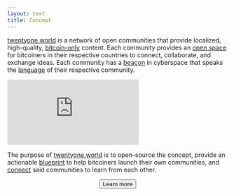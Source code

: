 ```yaml
---
layout: text 
title: Concept
---
```


[twentyone.world](/) is a network of open communities that provide localized,
high-quality, [bitcoin-only](/focus) content. Each community provides an [open
space](/cyberspace) for bitcoiners in their respective countries to connect,
collaborate, and exchange ideas. Each community has a [beacon](/beacon) in
cyberspace that speaks the [language](/language) of their respective community.

<div class="flex-vid">
  <iframe src="https://www.youtube-nocookie.com/embed/iOWvL9-4k4A" frameborder="0" allow="accelerometer; autoplay; clipboard-write; encrypted-media; gyroscope; picture-in-picture" allowfullscreen></iframe>
</div>

The purpose of [twentyone.world](/) is to open-source the concept, provide an
actionable [blueprint](/blueprint) to help bitcoiners launch their own
communities, and [connect](/network) said communities to learn from each other.

<center>
    <a href="/blueprint">
        <button type="button" class="btn btn-primary btn-large btn-custom">Learn more</button>
    </a>
</center>

[podcast]: /podcast
[logo]: /logo
[name]: /fork#the-name
[translations]: /translations
[21 weeks]: /secret
